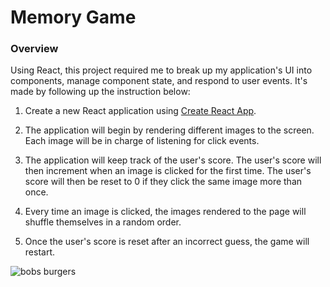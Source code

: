 # Memory Game

### Overview

Using React, this project required me to break up my application's UI into components, manage component state, and respond to user events. It's made by following up the instruction below: 

1. Create a new React application using [Create React App](https://github.com/facebookincubator/create-react-app).

2. The application will begin by rendering different images to the screen. Each image will be in charge of listening for click events.

3. The application will keep track of the user's score. The user's score will then increment when an image is clicked for the first time. The user's score will then be reset to 0 if they click the same image more than once.

4. Every time an image is clicked, the images rendered to the page will shuffle themselves in a random order.

5. Once the user's score is reset after an incorrect guess, the game will restart.

![bobs burgers](https://user-images.githubusercontent.com/38441292/44413094-112d6100-a530-11e8-9386-0c36bc5223f7.JPG)


